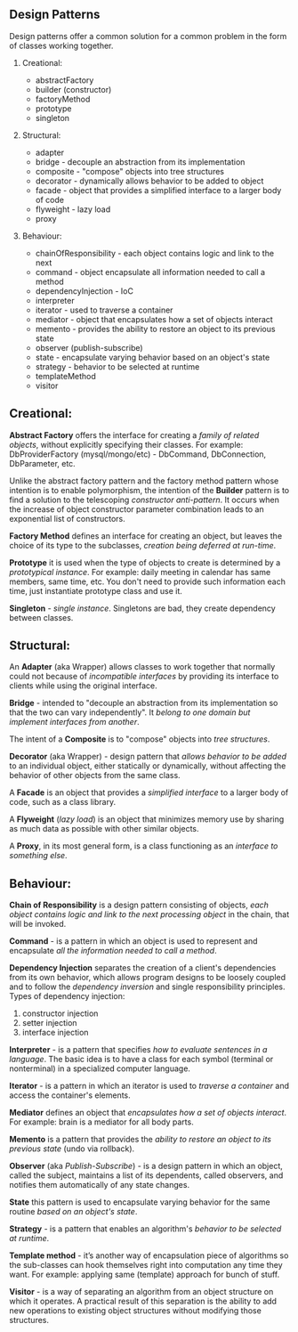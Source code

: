 Design Patterns
-

Design patterns offer a common solution for a common problem in the form of classes working together.

1. Creational:
    * abstractFactory
    * builder (constructor)
    * factoryMethod
    * prototype
    * singleton

2. Structural:
    * adapter
    * bridge - decouple an abstraction from its implementation
    * composite - "compose" objects into tree structures
    * decorator - dynamically allows behavior to be added to object
    * facade - object that provides a simplified interface to a larger body of code
    * flyweight - lazy load
    * proxy

3. Behaviour:
    * chainOfResponsibility - each object contains logic and link to the next
    * command - object encapsulate all information needed to call a method
    * dependencyInjection - IoC
    * interpreter
    * iterator - used to traverse a container
    * mediator - object that encapsulates how a set of objects interact
    * memento - provides the ability to restore an object to its previous state
    * observer (publish-subscribe)
    * state - encapsulate varying behavior based on an object's state
    * strategy - behavior to be selected at runtime
    * templateMethod
    * visitor

## Creational:

**Abstract Factory** offers the interface for creating a *family of related objects*,
without explicitly specifying their classes.
For example: DbProviderFactory (mysql/mongo/etc) - DbCommand, DbConnection, DbParameter, etc.

Unlike the abstract factory pattern and the factory method pattern
whose intention is to enable polymorphism,
the intention of the **Builder** pattern is to find a solution to the telescoping *constructor anti-pattern*.
It occurs when the increase of object constructor parameter combination
leads to an exponential list of constructors.

**Factory Method** defines an interface for creating an object,
but leaves the choice of its type to the subclasses,
*creation being deferred at run-time*.

**Prototype** it is used when the type of objects
to create is determined by a *prototypical instance*.
For example: daily meeting in calendar has same members, same time, etc.
You don't need to provide such information each time,
just instantiate prototype class and use it.

**Singleton** - *single instance*.
Singletons are bad, they create dependency between classes.

## Structural:

An **Adapter** (aka Wrapper) allows classes to work together
that normally could not because of *incompatible interfaces*
by providing its interface to clients while using the original interface.

**Bridge** - intended to "decouple an abstraction from its implementation
so that the two can vary independently".
It *belong to one domain but implement interfaces from another*.

The intent of a **Composite** is to "compose" objects into *tree structures*.

**Decorator** (aka Wrapper) - design pattern that *allows behavior to be added*
to an individual object, either statically or dynamically,
without affecting the behavior of other objects from the same class.

A **Facade** is an object that provides a *simplified interface*
to a larger body of code, such as a class library.

A **Flyweight** (*lazy load*) is an object that minimizes memory use
by sharing as much data as possible with other similar objects.

A **Proxy**, in its most general form,
is a class functioning as an *interface to something else*.

## Behaviour:

**Chain of Responsibility** is a design pattern consisting of objects,
*each object contains logic and link to the next processing object* in the chain,
that will be invoked.
 
**Command** - is a pattern in which an object is used to represent and encapsulate
*all the information needed to call a method*.

**Dependency Injection** separates the creation of a client's dependencies
from its own behavior, which allows program designs to be loosely coupled
and to follow the *dependency inversion* and single responsibility principles.
Types of dependency injection:
1) constructor injection
2) setter injection
3) interface injection

**Interpreter** - is a pattern that specifies *how to evaluate sentences
in a language*. The basic idea is to have a class
for each symbol (terminal or nonterminal) in a specialized computer language.

**Iterator** - is a pattern in which an iterator is used
to *traverse a container* and access the container's elements.

**Mediator** defines an object that *encapsulates how a set of objects interact*.
For example: brain is a mediator for all body parts.

**Memento** is a pattern that provides the *ability to restore an object
to its previous state* (undo via rollback).

**Observer** (aka *Publish-Subscribe*) - is a design pattern
in which an object, called the subject,
maintains a list of its dependents, called observers,
and notifies them automatically of any state changes.

**State** this pattern is used to encapsulate varying behavior
for the same routine *based on an object's state*.

**Strategy** - is a pattern that enables an algorithm's *behavior
to be selected at runtime*.

**Template method** - it’s another way of encapsulation piece of algorithms
so the sub-classes can hook themselves right into computation
any time they want.
For example: applying same (template) approach for bunch of stuff.

**Visitor** - is a way of separating an algorithm from an object structure
on which it operates. A practical result of this separation
is the ability to add new operations to existing object structures
without modifying those structures.
